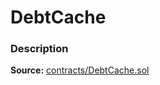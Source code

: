 # DebtCache

### Description <a id="description"></a>

**Source:** [contracts/DebtCache.sol](https://github.com/perifinance/peri-finance/blob/master/contracts/DebtCache.sol)

